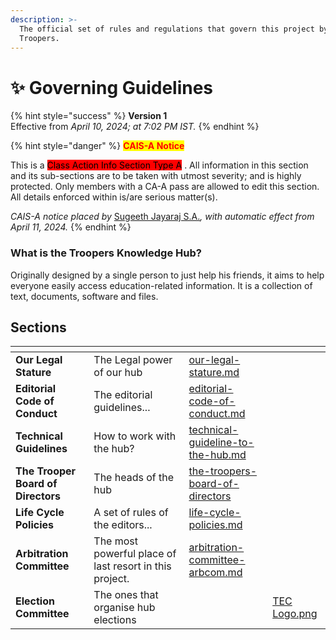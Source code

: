 ```yaml
---
description: >-
  The official set of rules and regulations that govern this project by the
  Troopers.
---
```


# ✨ Governing Guidelines

{% hint style="success" %}
**Version 1**\
Effective from _April 10, 2024; at 7:02 PM IST._
{% endhint %}

{% hint style="danger" %}
<mark style="color:red;">**CAIS-A Notice**</mark>

This is a <mark style="background-color:red;">Class Action Info Section Type A</mark> . All information in this section and its sub-sections are to be taken with utmost severity; and is highly protected. Only members with a CA-A pass are allowed to edit this section. All details enforced within is/are serious matter(s).

_CAIS-A notice placed by_ [Sugeeth Jayaraj S.A.](https://app.gitbook.com/u/9Om3tUS42vUVpNcq3eN15t09EZU2 "mention")_, with automatic effect from April 11, 2024._
{% endhint %}

### What is the Troopers Knowledge Hub?

Originally designed by a single person to just help his friends, it aims to help everyone easily access education-related information. It is a collection of text, documents, software and files.

## Sections

<table data-view="cards"><thead><tr><th></th><th></th><th data-hidden data-card-target data-type="content-ref"></th><th data-hidden data-card-cover data-type="files"></th></tr></thead><tbody><tr><td><strong>Our Legal Stature</strong></td><td>The Legal power of our hub</td><td><a href="our-legal-stature.md">our-legal-stature.md</a></td><td></td></tr><tr><td><strong>Editorial Code of Conduct</strong></td><td>The editorial guidelines...</td><td><a href="editorial-code-of-conduct.md">editorial-code-of-conduct.md</a></td><td></td></tr><tr><td><strong>Technical Guidelines</strong></td><td>How to work with the hub?</td><td><a href="technical-guideline-to-the-hub.md">technical-guideline-to-the-hub.md</a></td><td></td></tr><tr><td><strong>The Trooper Board of Directors</strong></td><td>The heads of the hub</td><td><a href="the-troopers-board-of-directors/">the-troopers-board-of-directors</a></td><td></td></tr><tr><td><strong>Life Cycle Policies</strong></td><td>A set of rules of the editors...</td><td><a href="life-cycle-policies.md">life-cycle-policies.md</a></td><td></td></tr><tr><td><strong>Arbitration Committee</strong></td><td>The most powerful place of last resort in this project.</td><td><a href="arbitration-committee-arbcom.md">arbitration-committee-arbcom.md</a></td><td></td></tr><tr><td><strong>Election Committee</strong></td><td>The ones that organise hub elections</td><td></td><td><a href="../../.gitbook/assets/TEC Logo.png">TEC Logo.png</a></td></tr></tbody></table>

